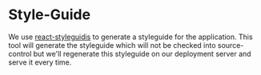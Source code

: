 # Style-Guide

We use [react-styleguidis](https://github.com/styleguidist/react-styleguidist) to generate a styleguide for the application. This tool will generate the styleguide which will not be checked into source-control but we'll regenerate this styleguide on our deployment server and serve it every time.